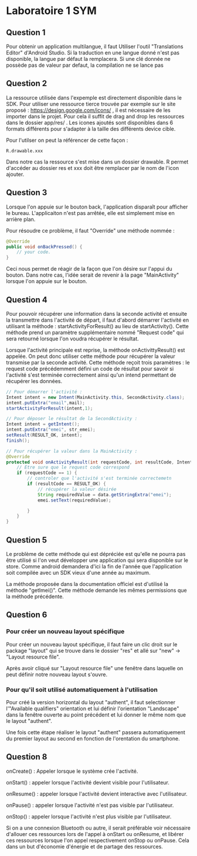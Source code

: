 # Laboratoire 1 SYM



## Question 1

Pour obtenir un application multilangue, il faut Utiliser l'outil "Translations Editor" d'Android Studio.
Si la traduction en une langue donné n'est pas disponible, la langue par défaut la remplacera.
Si une clé donnée ne possède pas de valeur par defaut, la compilation ne se lance pas

## Question 2

La ressource utilisée dans l'expemple est directement disponible dans le SDK. Pour utiliser une ressource tierce trouvée par exemple sur le site proposé : https://design.google.com/icons/ , il est nécessaire de les importer dans le projet. Pour cela il suffit de drag and drop les ressources dans le dossier app/res/ . Les icones ajoutés sont disponibles dans 6 formats différents pour s'adapter à la taille des différents device cible. 

Pour l'utilser on peut la référencer de cette façon : 

```
R.drawable.xxx
```

Dans notre cas la ressource s'est mise dans un dossier drawable. R permet d'accéder au dossier res et xxx doit être remplacer par le nom de l'icon ajouter.

## Question 3

Lorsque l'on appuie sur le bouton back, l'application disparaît pour afficher le bureau. L'applicaiton n'est pas arrêtée, elle est simplement mise en arrière plan.

Pour résoudre ce problème, il faut "Override" une méthode nommée :

```java
@Override
public void onBackPressed() {
    // your code.
}
```

Ceci nous permet de réagir de la façon que l'on désire sur l'appui du bouton. Dans notre cas, l'idée serait de revenir à la page "MainActivity" lorsque l'on appuie sur le bouton.

## Question 4

Pour pouvoir récupérer une information dans la seconde activité et ensuite la transmettre dans l'activité de départ, il faut d'abord démarrer l'activité en utilisant la  méthode : startActivityForResult() au lieu de startActivity(). Cette méthode prend un paramètre supplémentaire nommé "Request code" qui sera retourné lorsque l'on voudra récupérer le résultat.

Lorsque l'activité principale est reprise, la méthode onActivittyResult() est appelée. On peut donc utiliser cette méthode pour récupérer la valeur transmise par la seconde activité. Cette méthode reçoit trois paramètres : le request code précédemment défini un code de résultat pour savoir si l'activité s'est terminée correctement ainsi qu'un intend permettant de récupérer les données.

```java
// Pour démarrer l'activité :
Intent intent = new Intent(MainActivity.this, SecondActivity.class);
intent.putExtra("email",mail);
startActivityForResult(intent,1);

// Pour déposer le résultat de la SecondActivity :
Intent intent = getIntent();
intent.putExtra("emei", str_emei);
setResult(RESULT_OK, intent);
finish();

// Pour récupérer la valeur dans la MainActivity :
@Override
protected void onActivityResult(int requestCode, int resultCode, Intent data) {
    // Etre sure que le request code correspond
    if (requestCode == 1) {
        // controler que l'activité s'est terminée correctemetn
        if (resultCode == RESULT_OK) {
            // récupérer la valeur désirée
            String requiredValue = data.getStringExtra("emei");
            emei.setText(requiredValue);

        }
    }
}
```



## Question 5

Le problème de cette méthode qui est dépréciée est qu'elle ne pourra pas être utilisé si l'on veut développer une application qui sera disponible sur le store. Comme android demandera d'ici la fin de l'année que l'application soit compilée avec un SDK vieux d'une année au maximum.

La méthode proposée dans la documentation officiel est d'utilisé la méthode "getImei()". Cette méthode demande les mêmes permissions que la méthode précédente.

## Question 6

### Pour créer un nouveau layout spécifique 

Pour créer un nouveau layout spécifique, il faut faire un clic droit sur le package "layout" qui se trouve dans le dossier "res" et allé sur "new" -> "Layout resource file".

Après avoir cliqué sur "Layout resource file" une fenêtre dans laquelle on peut définir notre nouveau layout s'ouvre.

### Pour qu'il soit utilisé automatiquement à l'utilisation

Pour créé la version horizontal du layout "authent", il faut selectionner l'"Available qualifiers" orientation  et lui définir l'orientation "Landscape" dans la fenêtre ouverte au point précédent et lui donner le même nom que le layout "authent".

Une fois cette étape réaliser le layout "authent" passera automatiquement du premier layout au second en fonction de l'orentation du smartphone.

## Question 8

onCreate() : Appeler lorsque le système crée l'activité.

onStart() : appeler lorsque l'activité devient visible pour l'utilisateur.

onResume() : appeler lorsque l'activité devient interactive avec l'utilisateur. 

onPause() : appeler lorsque l'activité n'est pas visible par l'utilisateur.

onStop() : appeler lorsque l'activité n'est plus visible par l'utilisateur.

Si on a une connexion Bluetooth ou autre, il serait préférable voir nécessaire d'allouer ces ressources lors de l'appel à onStart ou onResume, et libérer ces ressources lorsque l'on appel respectivement onStop ou onPause. Cela dans un but d'économie d'énergie et de partage des ressources.